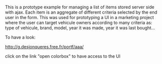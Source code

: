 This is a prototype example for managing a list of items stored server side with ajax. Each item is an aggregate of different criteria selected by the end user in the form. This was used for prototyping a UI in a marketing project where the user can target vehicule owners according to many criteria as: type of vehicule, brand, model, year it was made, year it was last bought...

To have a look:

http://g.desjonqueres.free.fr/portf/aaa/

click on the link "open colorbox" to have access to the UI
